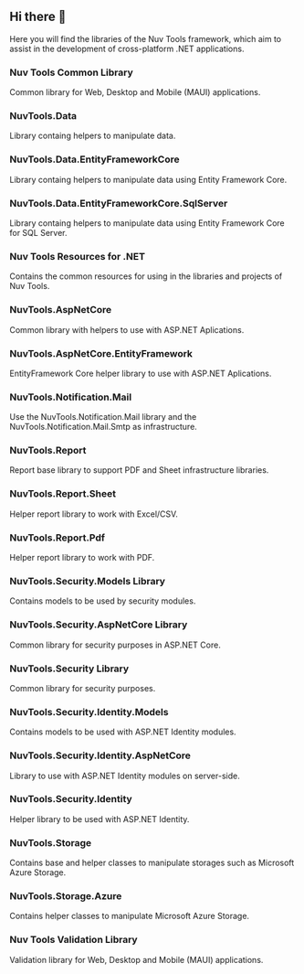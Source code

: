 ## Hi there 👋

Here you will find the libraries of the Nuv Tools framework, which aim to assist in the development of cross-platform .NET applications.

### Nuv Tools Common Library
Common library for Web, Desktop and Mobile (MAUI) applications.

### NuvTools.Data
Library containg helpers to manipulate data.

### NuvTools.Data.EntityFrameworkCore
Library containg helpers to manipulate data using Entity Framework Core.

### NuvTools.Data.EntityFrameworkCore.SqlServer
Library containg helpers to manipulate data using Entity Framework Core for SQL Server.

### Nuv Tools Resources for .NET
Contains the common resources for using in the libraries and projects of Nuv Tools.

### NuvTools.AspNetCore
Common library with helpers to use with ASP.NET Aplications.

### NuvTools.AspNetCore.EntityFramework
EntityFramework Core helper library to use with ASP.NET Aplications.

### NuvTools.Notification.Mail
Use the NuvTools.Notification.Mail library and the NuvTools.Notification.Mail.Smtp as infrastructure.

### NuvTools.Report
Report base library to support PDF and Sheet infrastructure libraries.

### NuvTools.Report.Sheet
Helper report library to work with Excel/CSV.

### NuvTools.Report.Pdf
Helper report library to work with PDF.

### NuvTools.Security.Models Library
Contains models to be used by security modules.

### NuvTools.Security.AspNetCore Library
Common library for security purposes in ASP.NET Core.

### NuvTools.Security Library
Common library for security purposes.

### NuvTools.Security.Identity.Models
Contains models to be used with ASP.NET Identity modules.

### NuvTools.Security.Identity.AspNetCore
Library to use with ASP.NET Identity modules on server-side.

### NuvTools.Security.Identity
Helper library to be used with ASP.NET Identity.

### NuvTools.Storage
Contains base and helper classes to manipulate storages such as Microsoft Azure Storage.

### NuvTools.Storage.Azure
Contains helper classes to manipulate Microsoft Azure Storage.

### Nuv Tools Validation Library
Validation library for Web, Desktop and Mobile (MAUI) applications.
